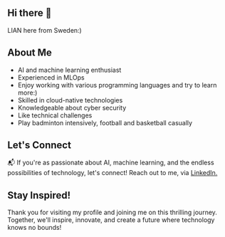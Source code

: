 ## Hi there 👋

LIAN here from Sweden:)

## About Me

- AI and machine learning enthusiast
- Experienced in MLOps
- Enjoy working with various programming languages and try to learn more:)
- Skilled in cloud-native technologies
- Knowledgeable about cyber security
- Like technical challenges
- Play badminton intensively, football and basketball casually

## Let's Connect

📬 If you're as passionate about AI, machine learning, and the endless possibilities of technology, let's connect! Reach out to me, via [LinkedIn.](https://linkedin.com/in/lian-hu)

## Stay Inspired!

Thank you for visiting my profile and joining me on this thrilling journey. Together, we'll inspire, innovate, and create a future where technology knows no bounds!
